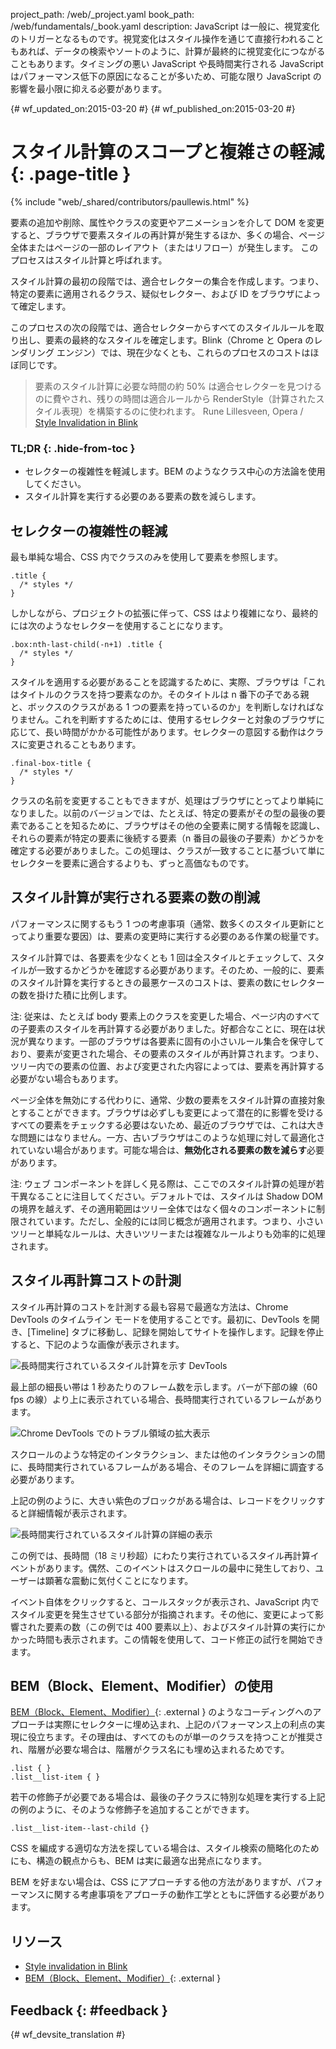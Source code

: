 project_path: /web/_project.yaml book_path: /web/fundamentals/_book.yaml description: JavaScript は一般に、視覚変化のトリガーとなるものです。視覚変化はスタイル操作を通じて直接行われることもあれば、データの検索やソートのように、計算が最終的に視覚変化につながることもあります。タイミングの悪い JavaScript や長時間実行される JavaScript はパフォーマンス低下の原因になることが多いため、可能な限り JavaScript の影響を最小限に抑える必要があります。

{# wf_updated_on:2015-03-20 #} {# wf_published_on:2015-03-20 #}

# スタイル計算のスコープと複雑さの軽減 {: .page-title }

{% include "web/_shared/contributors/paullewis.html" %}

要素の追加や削除、属性やクラスの変更やアニメーションを介して DOM を変更すると、ブラウザで要素スタイルの再計算が発生するほか、多くの場合、ページ全体またはページの一部のレイアウト（またはリフロー）が発生します。 このプロセスはスタイル計算と呼ばれます。

スタイル計算の最初の段階では、適合セレクターの集合を作成します。つまり、特定の要素に適用されるクラス、疑似セレクター、および ID をブラウザによって確定します。

このプロセスの次の段階では、適合セレクターからすべてのスタイルルールを取り出し、要素の最終的なスタイルを確定します。Blink（Chrome と Opera のレンダリング エンジン）では、現在少なくとも、これらのプロセスのコストはほぼ同じです。

> 要素のスタイル計算に必要な時間の約 50% は適合セレクターを見つけるのに費やされ、残りの時間は適合ルールから RenderStyle（計算されたスタイル表現）を構築するのに使われます。 Rune Lillesveen, Opera / [Style Invalidation in Blink](https://docs.google.com/document/d/1vEW86DaeVs4uQzNFI5R-_xS9TcS1Cs_EUsHRSgCHGu8/view)

### TL;DR {: .hide-from-toc }

* セレクターの複雑性を軽減します。BEM のようなクラス中心の方法論を使用してください。
* スタイル計算を実行する必要のある要素の数を減らします。

## セレクターの複雑性の軽減

最も単純な場合、CSS 内でクラスのみを使用して要素を参照します。

    .title {
      /* styles */
    }
    

しかしながら、プロジェクトの拡張に伴って、CSS はより複雑になり、最終的には次のようなセレクターを使用することになります。

    .box:nth-last-child(-n+1) .title {
      /* styles */
    }
    

スタイルを適用する必要があることを認識するために、実際、ブラウザは「これはタイトルのクラスを持つ要素なのか。そのタイトルは n 番下の子である親と、ボックスのクラスがある 1 つの要素を持っているのか」を判断しなければなりません。これを判断すするためには、使用するセレクターと対象のブラウザに応じて、長い時間がかかる可能性があります。セレクターの意図する動作はクラスに変更されることもあります。

    .final-box-title {
      /* styles */
    }
    

クラスの名前を変更することもできますが、処理はブラウザにとってより単純になりました。以前のバージョンでは、たとえば、特定の要素がその型の最後の要素であることを知るために、ブラウザはその他の全要素に関する情報を認識し、それらの要素が特定の要素に後続する要素（n 番目の最後の子要素）かどうかを確定する必要がありました。この処理は、クラスが一致することに基づいて単にセレクターを要素に適合するよりも、ずっと高価なものです。

## スタイル計算が実行される要素の数の削減

パフォーマンスに関するもう 1 つの考慮事項（通常、数多くのスタイル更新にとってより重要な要因）は、要素の変更時に実行する必要のある作業の総量です。

スタイル計算では、各要素を少なくとも 1 回は全スタイルとチェックして、スタイルが一致するかどうかを確認する必要があります。そのため、一般的に、要素のスタイル計算を実行するときの最悪ケースのコストは、要素の数にセレクターの数を掛けた積に比例します。

注: 従来は、たとえば body 要素上のクラスを変更した場合、ページ内のすべての子要素のスタイルを再計算する必要がありました。好都合なことに、現在は状況が異なります。一部のブラウザは各要素に固有の小さいルール集合を保守しており、要素が変更された場合、その要素のスタイルが再計算されます。つまり、ツリー内での要素の位置、および変更された内容によっては、要素を再計算する必要がない場合もあります。

ページ全体を無効にする代わりに、通常、少数の要素をスタイル計算の直接対象とすることができます。ブラウザは必ずしも変更によって潜在的に影響を受けるすべての要素をチェックする必要はないため、最近のブラウザでは、これは大きな問題にはなりません。一方、古いブラウザはこのような処理に対して最適化されていない場合があります。可能な場合は、**無効化される要素の数を減らす**必要があります。

注: ウェブ コンポーネントを詳しく見る際は、ここでのスタイル計算の処理が若干異なることに注目してください。デフォルトでは、スタイルは Shadow DOM の境界を越えず、その適用範囲はツリー全体ではなく個々のコンポーネントに制限されています。ただし、全般的には同じ概念が適用されます。つまり、小さいツリーと単純なルールは、大きいツリーまたは複雑なルールよりも効率的に処理されます。

## スタイル再計算コストの計測

スタイル再計算のコストを計測する最も容易で最適な方法は、Chrome DevTools のタイムライン モードを使用することです。最初に、DevTools を開き、[Timeline] タブに移動し、記録を開始してサイトを操作します。記録を停止すると、下記のような画像が表示されます。

<img src="images/reduce-the-scope-and-complexity-of-style-calculations/long-running-style.jpg"  alt="長時間実行されているスタイル計算を示す DevTools" />

最上部の細長い帯は 1 秒あたりのフレーム数を示します。バーが下部の線（60 fps の線）より上に表示されている場合、長時間実行されているフレームがあります。

<img src="images/reduce-the-scope-and-complexity-of-style-calculations/frame-selection.jpg"  alt="Chrome DevTools でのトラブル領域の拡大表示" />

スクロールのような特定のインタラクション、または他のインタラクションの間に、長時間実行されているフレームがある場合、そのフレームを詳細に調査する必要があります。

上記の例のように、大きい紫色のブロックがある場合は、レコードをクリックすると詳細情報が表示されます。

<img src="images/reduce-the-scope-and-complexity-of-style-calculations/style-details.jpg"  alt="長時間実行されているスタイル計算の詳細の表示" />

この例では、長時間（18 ミリ秒超）にわたり実行されているスタイル再計算イベントがあります。偶然、このイベントはスクロールの最中に発生しており、ユーザーは顕著な震動に気付くことになります。

イベント自体をクリックすると、コールスタックが表示され、JavaScript 内でスタイル変更を発生させている部分が指摘されます。その他に、変更によって影響された要素の数（この例では 400 要素以上）、およびスタイル計算の実行にかかった時間も表示されます。この情報を使用して、コード修正の試行を開始できます。

## BEM（Block、Element、Modifier）の使用

[BEM（Block、Element、Modifier）](https://bem.info/){: .external } のようなコーディングへのアプローチは実際にセレクターに埋め込まれ、上記のパフォーマンス上の利点の実現に役立ちます。その理由は、すべてのものが単一のクラスを持つことが推奨され、階層が必要な場合は、階層がクラス名にも埋め込まれるためです。

    .list { }
    .list__list-item { }
    

若干の修飾子が必要である場合は、最後の子クラスに特別な処理を実行する上記の例のように、そのような修飾子を追加することができます。

    .list__list-item--last-child {}
    

CSS を編成する適切な方法を探している場合は、スタイル検索の簡略化のためにも、構造の観点からも、BEM は実に最適な出発点になります。

BEM を好まない場合は、CSS にアプローチする他の方法がありますが、パフォーマンスに関する考慮事項をアプローチの動作工学とともに評価する必要があります。

## リソース

* [Style invalidation in Blink](https://docs.google.com/document/d/1vEW86DaeVs4uQzNFI5R-_xS9TcS1Cs_EUsHRSgCHGu8/edit)
* [BEM（Block、Element、Modifier）](https://bem.info/){: .external }

## Feedback {: #feedback }

{# wf_devsite_translation #}